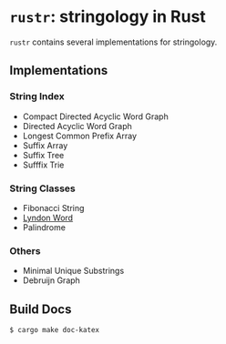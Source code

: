 # `rustr`: stringology in Rust

`rustr` contains several implementations for stringology.

## Implementations
### String Index

- Compact Directed Acyclic Word Graph
- Directed Acyclic Word Graph
- Longest Common Prefix Array
- Suffix Array
- Suffix Tree
- Sufffix Trie

### String Classes

- Fibonacci String
- [Lyndon Word](./src/lyndon.rs)
- Palindrome

### Others

- Minimal Unique Substrings
- Debruijn Graph

## Build Docs

```bash
$ cargo make doc-katex
```